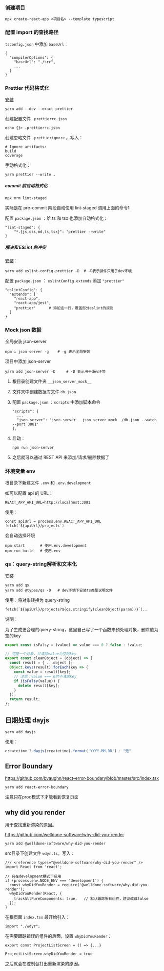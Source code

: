 ### 创建项目

```
npx create-react-app <项目名> --template typescript
```



### 配置 import 的查找路径

`tsconfig.json` 中添加 `baseUrl`：

```
{
  "compilerOptions": {
    "baseUrl": "./src",
    ...
  }
}
```



### Prettier 代码格式化

[安装](https://prettier.io/docs/en/install.html)

```
yarn add --dev --exact prettier
```

创建配置文件 `.prettierrc.json`

```
echo {}> .prettierrc.json
```

创建忽略文件 `.prettierignore` ，写入：

```
# Ignore artifacts:
build
coverage
```

手动格式化：

```
yarn prettier --write .
```



##### commit 前自动格式化

```
npx mrm lint-staged
```

实际是在 pre-commit 阶段自动使用 lint-staged 调用上面的命令1

配置 `package.json` ：给 ts 和 tsx 也添加自动格式化：

```
"lint-staged": {
	"*.{js,css,md,ts,tsx}": "prettier --write"
}
```



##### 解决和 ESLint 的冲突

[安装](https://github.com/prettier/eslint-config-prettier#installation)：

```
yarn add eslint-config-prettier -D	# -D表示插件只用于dev环境
```

配置 `package.json` ： `eslintConfig.extends` 添加 `"prettier"`

```
"eslintConfig": {
  "extends": [
    "react-app",
    "react-app/jest",
    "prettier"		# 添加这一行，覆盖部分eslint的规则
  ]
}
```





### Mock json 数据

全局安装 json-server

```
npm i json-server -g	# -g 表示全局安装
```

项目中添加 json-server

```
yarn add json-server -D		# -D 表示用于dev环境
```



1. 根目录创建文件夹 `__json_server_mock__`

2. 文件夹中创建数据库文件 `db.json`

3. 配置 `package.json` ：`scripts` 中添加脚本命令

   ```
   "scripts": {
     ...
     "json-server": "json-server __json_server_mock__/db.json --watch --port 3001"
   },
   ```

4. 启动：

   ```
   npm run json-server
   ```

5. 之后就可以通过 REST API 来添加/请求/删除数据了





### 环境变量 env

根目录下新建文件 `.env` 和 `.env.development`

如可以配置 api 的 URL：

```
REACT_APP_API_URL=http://localhost:3001
```

使用：

```
const apiUrl = process.env.REACT_APP_API_URL
fetch(`${apiUrl}/projects`)
```

会自动选择环境

```
npm start		# 使用.env.development
npm run build	# 使用.env
```



### qs：query-string解析和文本化

安装

```
yarn add qs
yarn add @types/qs -D	# dev环境下安装ts类型说明文件
```

使用：将对象转换为 query-string

```
fetch(`${apiUrl}/projects?${qs.stringify(cleanObject(param))}`)..
```

说明：

为了生成更合理的query-string，这里自己写了一个函数来预处理对象，删除值为空的key

```js
export const isFalsy = (value) => value === 0 ? false : !value;

// 克隆一个对象，并清除value为空的key
export const cleanObject = (object) => {
  const result = { ...object };
  Object.keys(result).forEach(key => {
    const value = result[key];
    // 注意：value === 0时不清除key
    if (isFalsy(value)) {
      delete result[key];
    }
  });
  return result;
};
```





## 日期处理 dayjs

```
yarn add dayjs
```

使用：

```jsx
createtime ? dayjs(createtime).format('YYYY-MM-DD') : "无"
```



## Error Boundary

https://github.com/bvaughn/react-error-boundary/blob/master/src/index.tsx

```
yarn add react-error-boundary
```

注意只在prod模式下才能看到恢复页面



## why did you render

用于查找重新渲染的原因。

https://github.com/welldone-software/why-did-you-render

```
yarn add @welldone-software/why-did-you-render
```

src目录下创建文件 `wdyr.ts`，写入：

```tsx
/// <reference types="@welldone-software/why-did-you-render" />
import React from 'react';

// 只在development模式下启用
if (process.env.NODE_ENV === 'development') {
  const whyDidYouRender = require('@welldone-software/why-did-you-render');
  whyDidYouRender(React, {
    trackAllPureComponents: true,	// 默认跟踪所有组件，建议改成false
  });
}
```

在根页面 `index.tsx` 最开始引入：

```
import "./wdyr";
```

在需要跟踪错误的组件的后面，设置 `whyDidYouRender`：

```tsx
export const ProjectListScreen = () => {...}

ProjectListScreen.whyDidYouRender = true
```

之后就会在控制台打出重新渲染的原因。



